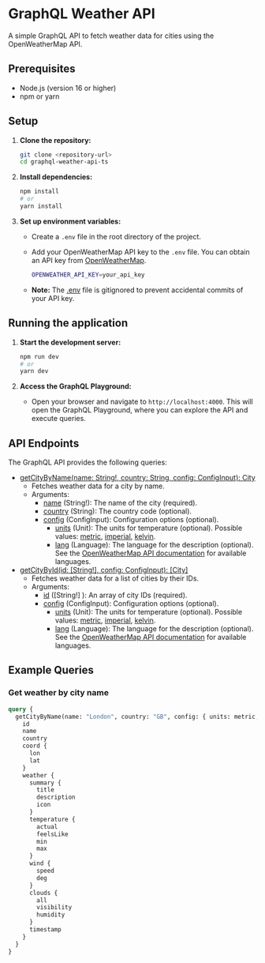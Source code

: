 # GraphQL Weather API

A simple GraphQL API to fetch weather data for cities using the OpenWeatherMap API.

## Prerequisites

*   Node.js (version 16 or higher)
*   npm or yarn

## Setup

1.  **Clone the repository:**

    ```bash
    git clone <repository-url>
    cd graphql-weather-api-ts
    ```

2.  **Install dependencies:**

    ```bash
    npm install
    # or
    yarn install
    ```

3.  **Set up environment variables:**

    *   Create a `.env` file in the root directory of the project.
    *   Add your OpenWeatherMap API key to the `.env` file. You can obtain an API key from [OpenWeatherMap](https://openweathermap.org/).

        ```bash
        OPENWEATHER_API_KEY=your_api_key
        ```

    *   **Note:** The [.env](http://_vscodecontentref_/0) file is gitignored to prevent accidental commits of your API key.

## Running the application

1.  **Start the development server:**

    ```bash
    npm run dev
    # or
    yarn dev
    ```

2.  **Access the GraphQL Playground:**

    *   Open your browser and navigate to `http://localhost:4000`. This will open the GraphQL Playground, where you can explore the API and execute queries.

## API Endpoints

The GraphQL API provides the following queries:

*   [getCityByName(name: String!, country: String, config: ConfigInput): City](http://_vscodecontentref_/1)
    *   Fetches weather data for a city by name.
    *   Arguments:
        *   [name](http://_vscodecontentref_/2) (String!): The name of the city (required).
        *   [country](http://_vscodecontentref_/3) (String): The country code (optional).
        *   [config](http://_vscodecontentref_/4) (ConfigInput): Configuration options (optional).
            *   [units](http://_vscodecontentref_/5) (Unit): The units for temperature (optional). Possible values: [metric](http://_vscodecontentref_/6), [imperial](http://_vscodecontentref_/7), [kelvin](http://_vscodecontentref_/8).
            *   [lang](http://_vscodecontentref_/9) (Language): The language for the description (optional). See the [OpenWeatherMap API documentation](https://openweathermap.org/current#multi) for available languages.
*   [getCityById(id: [String!], config: ConfigInput): [City]](http://_vscodecontentref_/10)
    *   Fetches weather data for a list of cities by their IDs.
    *   Arguments:
        *   [id](http://_vscodecontentref_/11) (\[String!] ): An array of city IDs (required).
        *   [config](http://_vscodecontentref_/12) (ConfigInput): Configuration options (optional).
            *   [units](http://_vscodecontentref_/13) (Unit): The units for temperature (optional). Possible values: [metric](http://_vscodecontentref_/14), [imperial](http://_vscodecontentref_/15), [kelvin](http://_vscodecontentref_/16).
            *   [lang](http://_vscodecontentref_/17) (Language): The language for the description (optional). See the [OpenWeatherMap API documentation](https://openweathermap.org/current#multi) for available languages.

## Example Queries

### Get weather by city name

```graphql
query {
  getCityByName(name: "London", country: "GB", config: { units: metric, lang: en }) {
    id
    name
    country
    coord {
      lon
      lat
    }
    weather {
      summary {
        title
        description
        icon
      }
      temperature {
        actual
        feelsLike
        min
        max
      }
      wind {
        speed
        deg
      }
      clouds {
        all
        visibility
        humidity
      }
      timestamp
    }
  }
}